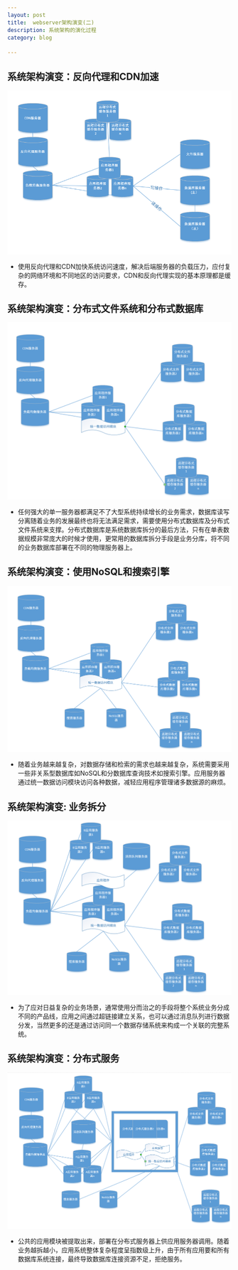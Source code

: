 ```yaml
---
layout: post
title:  webserver架构演变(二)
description: 系统架构的演化过程
category: blog

---
```

## 系统架构演变：反向代理和CDN加速
![webserver-6](/images/webserver/webserver-6.PNG)

* 使用反向代理和CDN加快系统访问速度，解决后端服务器的负载压力，应付复杂的网络环境和不同地区的访问要求，CDN和反向代理实现的基本原理都是缓存。

## 系统架构演变：分布式文件系统和分布式数据库
![webserver-7](/images/webserver/webserver-7.PNG)

* 任何强大的单一服务器都满足不了大型系统持续增长的业务需求，数据库读写分离随着业务的发展最终也将无法满足需求，需要使用分布式数据库及分布式文件系统来支撑。分布式数据库是系统数据库拆分的最后方法，只有在单表数据规模非常庞大的时候才使用，更常用的数据库拆分手段是业务分库，将不同的业务数据库部署在不同的物理服务器上。
  

## 系统架构演变：使用NoSQL和搜索引擎
![webserver-8](/images/webserver/webserver-8.PNG)

* 随着业务越来越复杂，对数据存储和检索的需求也越来越复杂，系统需要采用一些非关系型数据库如NoSQL和分数据库查询技术如搜索引擎。应用服务器通过统一数据访问模块访问各种数据，减轻应用程序管理诸多数据源的麻烦。

## 系统架构演变: 业务拆分
![webserver-9](/images/webserver/webserver-9.PNG)

* 为了应对日益复杂的业务场景，通常使用分而治之的手段将整个系统业务分成不同的产品线，应用之间通过超链接建立关系，也可以通过消息队列进行数据分发，当然更多的还是通过访问同一个数据存储系统来构成一个关联的完整系统。

## 系统架构演变：分布式服务
![webserver-10](/images/webserver/webserver-10.PNG)

* 公共的应用模块被提取出来，部署在分布式服务器上供应用服务器调用。随着业务越拆越小，应用系统整体复杂程度呈指数级上升，由于所有应用要和所有数据库系统连接，最终导致数据库连接资源不足，拒绝服务。
